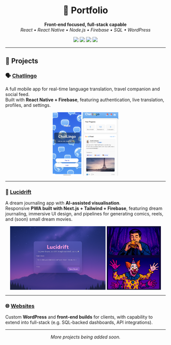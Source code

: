 <h1 align="center">💼 Portfolio</h1>
<p align="center">
  <b>Front-end focused, full-stack capable</b><br/>
  <i>React • React Native • Node.js • Firebase • SQL • WordPress</i>
</p>

<p align="center">
  <img src="https://img.shields.io/badge/Frontend-React%20%7C%20Tailwind-blue?style=for-the-badge"/>
  <img src="https://img.shields.io/badge/Mobile-React%20Native%20%7C%20Expo-green?style=for-the-badge"/>
  <img src="https://img.shields.io/badge/Backend-Node.js%20%7C%20Firebase-yellow?style=for-the-badge"/>
  <img src="https://img.shields.io/badge/CMS-WordPress%20%7C%20Custom%20Themes-lightgrey?style=for-the-badge"/>
</p>

---

## 📂 Projects

### 🗣️ [Chatlingo](./Projects/Chatlingo/README.md)  
A full mobile app for real-time language translation, travel companion and social feed.  
Built with **React Native + Firebase**, featuring authentication, live translation, profiles, and settings.  

<p align="center">
  <img src="Projects/Chatlingo/screenshots/login.png" height="200"/>
  <img src="Projects/Chatlingo/screenshots/home.png" height="200"/>
</p>

---

### 🌌 [Lucidrift](./Projects/Lucidrift/README.md)  
A dream journaling app with **AI-assisted visualisation**.  
Responsive **PWA built with Next.js + Tailwind + Firebase**, featuring dream journaling, immersive UI design, and pipelines for generating comics, reels, and (soon) small dream movies.  

<p align="center">
  <img src="Projects/Lucidrift/screenshots/homepage1.png" height="200"/>
  <img src="Projects/Lucidrift/screenshots/comicgrid1.png" height="200"/>
</p>

---

### 🌐 [Websites](./Websites/README.md)  
Custom **WordPress** and **front-end builds** for clients, with capability to extend into full-stack (e.g. SQL-backed dashboards, API integrations).  

---

<p align="center"><i>More projects being added soon.</i></p>
